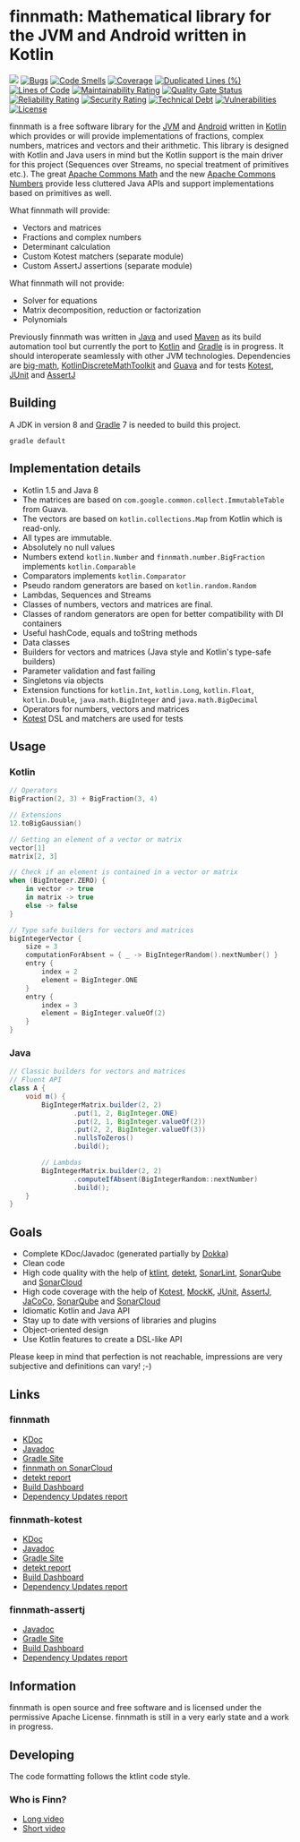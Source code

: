 # finnmath: Mathematical library for the JVM and Android written in Kotlin

![](https://github.com/ltennstedt/finnmath/workflows/Java%20CI/badge.svg)
[![Bugs](https://sonarcloud.io/api/project_badges/measure?project=ltennstedt_finnmath&metric=bugs)](https://sonarcloud.io/dashboard?id=ltennstedt_finnmath)
[![Code Smells](https://sonarcloud.io/api/project_badges/measure?project=ltennstedt_finnmath&metric=code_smells)](https://sonarcloud.io/dashboard?id=ltennstedt_finnmath)
[![Coverage](https://sonarcloud.io/api/project_badges/measure?project=ltennstedt_finnmath&metric=coverage)](https://sonarcloud.io/dashboard?id=ltennstedt_finnmath)
[![Duplicated Lines (%)](https://sonarcloud.io/api/project_badges/measure?project=ltennstedt_finnmath&metric=duplicated_lines_density)](https://sonarcloud.io/dashboard?id=ltennstedt_finnmath)
[![Lines of Code](https://sonarcloud.io/api/project_badges/measure?project=ltennstedt_finnmath&metric=ncloc)](https://sonarcloud.io/dashboard?id=ltennstedt_finnmath)
[![Maintainability Rating](https://sonarcloud.io/api/project_badges/measure?project=ltennstedt_finnmath&metric=sqale_rating)](https://sonarcloud.io/dashboard?id=ltennstedt_finnmath)
[![Quality Gate Status](https://sonarcloud.io/api/project_badges/measure?project=ltennstedt_finnmath&metric=alert_status)](https://sonarcloud.io/dashboard?id=ltennstedt_finnmath)
[![Reliability Rating](https://sonarcloud.io/api/project_badges/measure?project=ltennstedt_finnmath&metric=reliability_rating)](https://sonarcloud.io/dashboard?id=ltennstedt_finnmath)
[![Security Rating](https://sonarcloud.io/api/project_badges/measure?project=ltennstedt_finnmath&metric=security_rating)](https://sonarcloud.io/dashboard?id=ltennstedt_finnmath)
[![Technical Debt](https://sonarcloud.io/api/project_badges/measure?project=ltennstedt_finnmath&metric=sqale_index)](https://sonarcloud.io/dashboard?id=ltennstedt_finnmath)
[![Vulnerabilities](https://sonarcloud.io/api/project_badges/measure?project=ltennstedt_finnmath&metric=vulnerabilities)](https://sonarcloud.io/dashboard?id=ltennstedt_finnmath)
[![License](https://img.shields.io/badge/license-Apache%20License%202.0-blue.svg)](https://www.apache.org/licenses/LICENSE-2.0)

finnmath is a free software library for the [JVM](https://www.java.com/) and [Android](https://www.android.com/) 
written in [Kotlin](https://kotlinlang.org/) which provides or will provide implementations of fractions, complex 
numbers, matrices and vectors and their arithmetic. This library is designed with Kotlin and Java users in mind but 
the Kotlin support is the main driver for this project (Sequences over Streams, no special treatment of primitives 
etc.). The great [Apache Commons Math](https://commons.apache.org/proper/commons-math/) and the new 
[Apache Commons Numbers](https://commons.apache.org/proper/commons-numbers/) provide less cluttered Java APIs and 
support implementations based on primitives as well.

What finnmath will provide:

* Vectors and matrices
* Fractions and complex numbers
* Determinant calculation
* Custom Kotest matchers (separate module)
* Custom AssertJ assertions (separate module)

What finnmath will not provide:

* Solver for equations
* Matrix decomposition, reduction or factorization
* Polynomials

Previously finnmath was written in [Java](https://www.java.com/) and used [Maven](https://maven.apache.org/) as its 
build automation tool but currently the port to [Kotlin](https://kotlinlang.org/) and [Gradle](https://gradle.org/) 
is in progress. It should interoperate seamlessly with other JVM technologies. Dependencies are 
[big-math](https://eobermuhlner.github.io/big-math/),
[KotlinDiscreteMathToolkit](https://github.com/MarcinMoskala/KotlinDiscreteMathToolkit) and 
[Guava](https://guava.dev/) and for tests [Kotest](https://kotest.io/), [JUnit](https://junit.org/junit5/) and 
[AssertJ](https://assertj.github.io/doc/)

## Building

A JDK in version 8 and [Gradle](https://gradle.org/) 7 is needed to build this project.

```shell script
gradle default
```

## Implementation details

* Kotlin 1.5 and Java 8
* The matrices are based on `com.google.common.collect.ImmutableTable` from Guava.
* The vectors are based on `kotlin.collections.Map` from Kotlin which is read-only.
* All types are immutable.
* Absolutely no null values
* Numbers extend `kotlin.Number` and `finnmath.number.BigFraction` implements `kotlin.Comparable`
* Comparators implements `kotlin.Comparator`
* Pseudo random generators are based on `kotlin.random.Random`
* Lambdas, Sequences and Streams
* Classes of numbers, vectors and matrices are final.
* Classes of random generators are open for better compatibility with DI containers
* Useful hashCode, equals and toString methods
* Data classes
* Builders for vectors and matrices (Java style and Kotlin's type-safe builders)
* Parameter validation and fast failing
* Singletons via objects
* Extension functions for `kotlin.Int`, `kotlin.Long`, `kotlin.Float`, `kotlin.Double`, `java.math.BigInteger` and
  `java.math.BigDecimal`
* Operators for numbers, vectors and matrices
* [Kotest](https://kotest.io/) DSL and matchers are used for tests

## Usage

### Kotlin

```kotlin
// Operators
BigFraction(2, 3) + BigFraction(3, 4)

// Extensions
12.toBigGaussian()

// Getting an element of a vector or matrix
vector[1]
matrix[2, 3]

// Check if an element is contained in a vector or matrix
when (BigInteger.ZERO) {
    in vector -> true
    in matrix -> true
    else -> false
}

// Type safe builders for vectors and matrices
bigIntegerVector {
    size = 3
    computationForAbsent = { _ -> BigIntegerRandom().nextNumber() }
    entry {
        index = 2
        element = BigInteger.ONE
    }
    entry {
        index = 3
        element = BigInteger.valueOf(2)
    }
}
```

### Java

```java
// Classic builders for vectors and matrices
// Fluent API
class A {
    void m() {
        BigIntegerMatrix.builder(2, 2)
                .put(1, 2, BigInteger.ONE)
                .put(2, 1, BigInteger.valueOf(2))
                .put(2, 2, BigInteger.valueOf(3))
                .nullsToZeros()
                .build();

        // Lambdas
        BigIntegerMatrix.builder(2, 2)
                .computeIfAbsent(BigIntegerRandom::nextNumber)
                .build();
    }
}
```

## Goals

* Complete KDoc/Javadoc (generated partially by [Dokka](https://github.com/Kotlin/dokka))
* Clean code
* High code quality with the help of [ktlint](https://ktlint.github.io/), [detekt](https://detekt.github.io/detekt/),
  [SonarLint](https://www.sonarlint.org/), [SonarQube](https://www.sonarqube.org/) and 
  [SonarCloud](https://sonarcloud.io/)
* High code coverage with the help of [Kotest](https://kotest.io/), [MockK](https://mockk.io/), 
  [JUnit](https://junit.org/junit5/), [AssertJ](https://assertj.github.io/doc/), 
  [JaCoCo](https://www.jacoco.org/jacoco/), [SonarQube](https://www.sonarqube.org/) and
  [SonarCloud](https://sonarcloud.io/)
* Idiomatic Kotlin and Java API
* Stay up to date with versions of libraries and plugins
* Object-oriented design
* Use Kotlin features to create a DSL-like API

Please keep in mind that perfection is not reachable, impressions are very subjective and definitions can vary! ;-)

## Links

### finnmath

* [KDoc](https://ltennstedt.github.io/finnmath/finnmath/dokka/html/index.html)
* [Javadoc](https://ltennstedt.github.io/finnmath/finnmath/dokka/javadoc/index.html)
* [Gradle Site](https://ltennstedt.github.io/finnmath/finnmath/docs/site/index.html)
* [finnmath on SonarCloud](https://sonarcloud.io/dashboard?id=ltennstedt_finnmath)
* [detekt report](https://ltennstedt.github.io/finnmath/finnmath/reports/detekt/detekt.html)
* [Build Dashboard](https://ltennstedt.github.io/finnmath/finnmath/reports/buildDashboard/index.html)
* [Dependency Updates report](https://ltennstedt.github.io/finnmath/finnmath/dependencyUpdates/report.html)

### finnmath-kotest

* [KDoc](https://ltennstedt.github.io/finnmath/finnmath-kotest/dokka/html/index.html)
* [Javadoc](https://ltennstedt.github.io/finnmath/finnmath-kotest/dokka/javadoc/index.html)
* [Gradle Site](https://ltennstedt.github.io/finnmath/finnmath-kotest/docs/site/index.html)
* [detekt report](https://ltennstedt.github.io/finnmath/finnmath-kotest/reports/detekt/detekt.html)
* [Build Dashboard](https://ltennstedt.github.io/finnmath/finnmath-kotest/reports/buildDashboard/index.html)
* [Dependency Updates report](https://ltennstedt.github.io/finnmath/finnmath-kotest/dependencyUpdates/report.html)

### finnmath-assertj

* [Javadoc](https://ltennstedt.github.io/finnmath/finnmath-assertj/docs/javadoc/index.html)
* [Gradle Site](https://ltennstedt.github.io/finnmath/finnmath-assertj/docs/site/index.html)
* [Build Dashboard](https://ltennstedt.github.io/finnmath/finnmath-assertj/reports/buildDashboard/index.html)
* [Dependency Updates report](https://ltennstedt.github.io/finnmath/finnmath-assertj/dependencyUpdates/report.html)

## Information

finnmath is open source and free software and is licensed under the permissive Apache License.
finnmath is still in a very early state and a work in progress.

## Developing

The code formatting follows the ktlint code style.

### Who is Finn?

* [Long video](https://www.youtube.com/watch?v=Z8-rtor3G9Q)
* [Short video](https://www.youtube.com/watch?v=0DZ1VT5kbw4)
